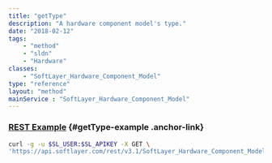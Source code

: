 ```yaml
---
title: "getType"
description: "A hardware component model's type."
date: "2018-02-12"
tags:
    - "method"
    - "sldn"
    - "Hardware"
classes:
    - "SoftLayer_Hardware_Component_Model"
type: "reference"
layout: "method"
mainService : "SoftLayer_Hardware_Component_Model"
---
```


### [REST Example](#getType-example) <a href="/article/rest/"><i class="fas fa-question"></i></a> {#getType-example .anchor-link} 
```bash
curl -g -u $SL_USER:$SL_APIKEY -X GET \
'https://api.softlayer.com/rest/v3.1/SoftLayer_Hardware_Component_Model/{SoftLayer_Hardware_Component_ModelID}/getType'
```

